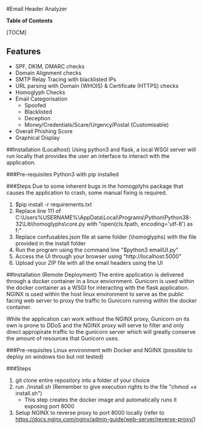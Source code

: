 #Email Header Analyzer

**Table of Contents**

[TOCM]

## Features

- SPF, DKIM, DMARC checks
- Domain Alignment checks
- SMTP Relay Tracing with blacklisted IPs
- URL parsing with Domain (WHOIS) & Certificate (HTTPS) checks
- Homoglyph Checks
- Email Categorisation
	- Spoofed
	- Blacklisted
	- Deception
	- Money/Credentials/Scare/Urgency/Postal (Customisable)
- Overall Phishing Score
- Graphical Display

##Installation (Localhost)
Using python3 and flask, a local WSGI server will run locally that provides the user an interface to interact with the application.

###Pre-requisites
Python3 with pip installed

###Steps
Due to some inherent bugs in the homogplyhs package that causes the application to crash, some manual fixing is required.

1. $pip install -r requirements.txt
2. Replace line 111 of C:\Users\%USERNAME%\AppData\Local\Programs\Python\Python38-32\Lib\homoglyphs\core.py with "open(cls.fpath, encoding='utf-8') as f:"
3. Replace confusables.json file at same folder (\homoglyphs) with the file provided in the install folder
4. Run the program using the command line "$python3 emailUI.py"
5. Access the UI through your browser using "http://localhost:5000"
6. Upload your ZIP file with all the email headers using the UI

##Installation (Remote Deployment)
The entire application is delivered through a docker container in a linux enviornment. Gunicorn is used within the docker container as a WSGI for interacting with the flask application. NGINX is used  within the host linux environment to serve as the public facing web server to proxy the traffic to Gunicorn running within the docker container.

While the application can work without the NGINX proxy, Gunicorn on its own is prone to DDoS and the NGINX proxy will serve to filter and only direct appropirate traffic to the gunicorn server which will greatly conserve the amount of resources that Gunicorn uses.

###Pre-requisites
Linux environment with Docker and NGINX (possible to deploy on windows too but not tested)

###Steps
1. git clone entire repository into a folder of your choice
2. run ./install.sh (Remember to give execution rights to the file "chmod +x install.sh")
 	- This step creates the docker image and automatically runs it exposing port 8000
3. Setup NGINX to reverse proxy to port 8000 locally (refer to https://docs.nginx.com/nginx/admin-guide/web-server/reverse-proxy/)